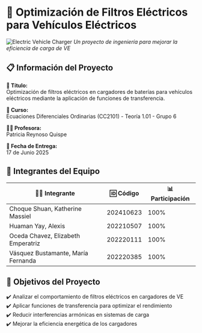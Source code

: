 # 🔌 Optimización de Filtros Eléctricos para Vehículos Eléctricos

![Electric Vehicle Charger](https://img.icons8.com/color/96/000000/electric-car.png) *Un proyecto de ingeniería para mejorar la eficiencia de carga de VE*

## 📋 Información del Proyecto

**📌 Título:**  
Optimización de filtros eléctricos en cargadores de baterías para vehículos eléctricos mediante la aplicación de funciones de transferencia.

**🏫 Curso:**  
Ecuaciones Diferenciales Ordinarias (CC2101) - Teoría 1.01 - Grupo 6

**👩‍🏫 Profesora:**  
Patricia Reynoso Quispe

**📅 Fecha de Entrega:**  
17 de Junio 2025

## 👥 Integrantes del Equipo

| 🧑‍💻 Integrante | 🆔 Código | 📊 Participación |
|---------------|----------|----------------|
| Choque Shuan, Katherine Massiel | 202410623 | 100% |
| Huaman Yay, Alexis | 202210507 | 100% |
| Oceda Chavez, Elizabeth Emperatriz | 202220111 | 100% |
| Vásquez Bustamante, María Fernanda | 202220385 | 100% |

## 🚀 Objetivos del Proyecto

✔️ Analizar el comportamiento de filtros eléctricos en cargadores de VE  
✔️ Aplicar funciones de transferencia para optimizar el rendimiento  
✔️ Reducir interferencias armónicas en sistemas de carga  
✔️ Mejorar la eficiencia energética de los cargadores  

